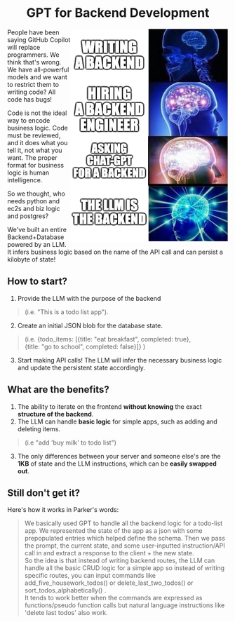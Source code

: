 <h1 align="center">GPT for Backend Development</h1>  
<img align="right" src="LLM-IS-BACKEND.png" width=360px height=486px>  

People have been saying GitHub Copilot will replace programmers. We think that's wrong. We have all-powerful models and we want to restrict them to writing code? All code has bugs!

Code is not the ideal way to encode business logic. Code must be reviewed, and it does what you tell it, not what you want. The proper format for business logic is human intelligence.

So we thought, who needs python and ec2s and biz logic and postgres?

We've built an entire Backend+Database powered by an LLM. It infers business logic based on the name of the API call and can persist a kilobyte of state!


## How to start?
1. Provide the LLM with the purpose of the backend  
> (i.e. "This is a todo list app").
2. Create an initial JSON blob for the database state.  
> (i.e. {todo_items: [{title: "eat breakfast", completed: true},  
> {title: "go to school", completed: false}]} )
3. Start making API calls! The LLM will infer the necessary business logic and update the persistent state accordingly.
## What are the benefits?  
1. The ability to iterate on the frontend **without knowing** the exact **structure of the backend**.
2. The LLM can handle **basic logic** for simple apps, such as adding and deleting items.  
 > (i.e "add 'buy milk' to todo list")  
3. The only differences between your server and someone else's are the **1KB** of state and the LLM instructions, which can be **easily swapped out**.


## Still don't get it?
Here's how it works in Parker's words:

> We basically used GPT to handle all the backend logic for a todo-list app. We represented the state of the app as a json with some prepopulated entries which helped define the schema. Then we pass the prompt, the current state, and some user-inputted instruction/API call in and extract a response to the client + the new state.  
> So the idea is that instead of writing backend routes, the LLM can handle all the basic CRUD logic for a simple app so instead of writing specific routes, you can input commands like add_five_housework_todos() or delete_last_two_todos() or sort_todos_alphabetically() .  
> It tends to work better when the commands are expressed as functions/pseudo function calls but natural language instructions like 'delete last todos' also work.
